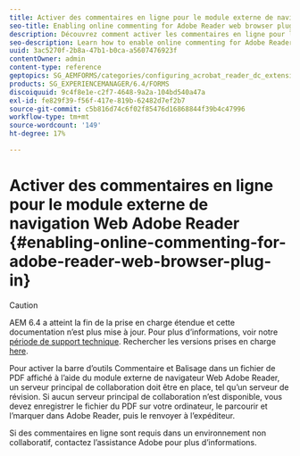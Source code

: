 ```yaml
---
title: Activer des commentaires en ligne pour le module externe de navigation Web Adobe Reader
seo-title: Enabling online commenting for Adobe Reader web browser plug-in
description: Découvrez comment activer les commentaires en ligne pour le module externe de navigateur web Adobe Reader.
seo-description: Learn how to enable online commenting for Adobe Reader web browser plug-in.
uuid: 3ac5270f-2b8a-47b1-b0ca-a5607476923f
contentOwner: admin
content-type: reference
geptopics: SG_AEMFORMS/categories/configuring_acrobat_reader_dc_extensions
products: SG_EXPERIENCEMANAGER/6.4/FORMS
discoiquuid: 9c4f8e1e-c2f7-4648-9a2a-104bd540a47a
exl-id: fe829f39-f56f-417e-819b-62482d7ef2b7
source-git-commit: c5b816d74c6f02f85476d16868844f39b4c47996
workflow-type: tm+mt
source-wordcount: '149'
ht-degree: 17%

---
```


# Activer des commentaires en ligne pour le module externe de navigation Web Adobe Reader {#enabling-online-commenting-for-adobe-reader-web-browser-plug-in}

>[!CAUTION]
>
>AEM 6.4 a atteint la fin de la prise en charge étendue et cette documentation n’est plus mise à jour. Pour plus d’informations, voir notre [période de support technique](https://helpx.adobe.com/fr/support/programs/eol-matrix.html). Rechercher les versions prises en charge [here](https://experienceleague.adobe.com/docs/?lang=fr).

Pour activer la barre d’outils Commentaire et Balisage dans un fichier de PDF affiché à l’aide du module externe de navigateur Web Adobe Reader, un serveur principal de collaboration doit être en place, tel qu’un serveur de révision. Si aucun serveur principal de collaboration n’est disponible, vous devez enregistrer le fichier du PDF sur votre ordinateur, le parcourir et l’marquer dans Adobe Reader, puis le renvoyer à l’expéditeur.

Si des commentaires en ligne sont requis dans un environnement non collaboratif, contactez l’assistance Adobe pour plus d’informations.
